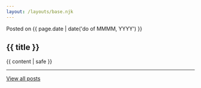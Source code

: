 ```yaml
---
layout: /layouts/base.njk
---
```

Posted on {{ page.date | date('do of MMMM, YYYY') }}

## {{ title }}

{{ content | safe }}

---

[View all posts](/blog/)